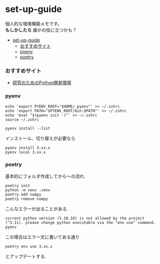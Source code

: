 # set-up-guide
個人的な環境構築メモです。<br>
**もしかしたら** 誰かの役に立つかも？

- [set-up-guide](#set-up-guide)
    - [おすすめサイト](#おすすめサイト)
    - [pyenv](#pyenv)
    - [poetry](#poetry)

### おすすめサイト
- [研究のためのPython開発環境](https://zenn.dev/zenizeni/books/a64578f98450c2)

### pyenv
```
echo 'export PYENV_ROOT="$HOME/.pyenv"' >> ~/.zshrc
echo 'export PATH="$PYENV_ROOT/bin:$PATH"' >> ~/.zshrc
echo 'eval "$(pyenv init -)"' >> ~/.zshrc
source ~/.zshrc

pyenv install --list

```

インストール、切り替えが必要なら<br>
```
pyenv install 3.xx.x
pyenv local 3.xx.x
```


### poetry
基本的にフォルダ作成してから〜の流れ.
```
poetry init
python -m venv .venv
poetry add numpy
poetry remove numpy
```

こんなエラーが出ることがある.
```
current python version (3.10.10) is not allowed by the project (^3.11). please change python executable via the "env use" command. pyenv
```
この場合はエラー文に書いてある通り
```
poetry env use 3.xx.x
```
とアップデートする.
